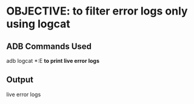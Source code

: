 # OBJECTIVE: to filter error logs only using logcat


## ADB Commands Used

adb logcat *:E **to print live error logs**


## Output

live error logs
